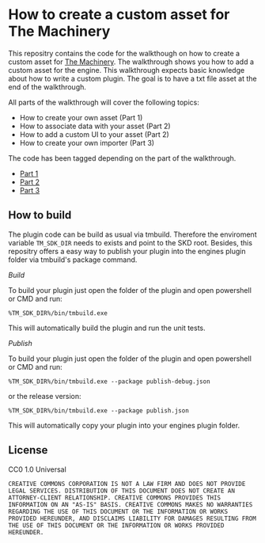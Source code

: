 # How to create a custom asset for The Machinery

This repositry contains the code for the walkthough on how to create a custom asset for [The Machinery](http://ourmachinery.com/).
The walkthrough shows you how to add a custom asset for the engine. This walkthrough expects basic knowledge about how to write a custom plugin. The goal is to have a txt file asset at the end of the walkthrough.

All parts of the walkthrough will cover the following topics:

- How to create your own asset (Part 1)
- How to associate data with your asset (Part 2)
- How to add a custom UI to your asset (Part 2)
- How to create your own importer (Part 3)

The code has been tagged depending on the part of the walkthrough.

- [Part 1](https://github.com/simon-ourmachinery/example-text-file-asset/tree/part1)
- [Part 2](https://github.com/simon-ourmachinery/example-text-file-asset/tree/part2)
- [Part 3](https://github.com/simon-ourmachinery/example-text-file-asset/tree/part3)

## How to build

The plugin code can be build as usual via tmbuild. Therefore the enviroment variable `TM_SDK_DIR` needs to exists and point to the SKD root. Besides, this repositry offers a easy way to publish your plugin into the engines plugin folder via tmbuild's package command.

*Build*

To build your plugin just open the folder of the plugin and open powershell or CMD and run:

```
%TM_SDK_DIR%/bin/tmbuild.exe
```

This will automatically build the plugin and run the unit tests.

*Publish*

To build your plugin just open the folder of the plugin and open powershell or CMD and run:

```
%TM_SDK_DIR%/bin/tmbuild.exe --package publish-debug.json
```

or the release version:

```
%TM_SDK_DIR%/bin/tmbuild.exe --package publish.json
```

This will automatically copy your plugin into your engines plugin folder.


## License

CC0 1.0 Universal

    CREATIVE COMMONS CORPORATION IS NOT A LAW FIRM AND DOES NOT PROVIDE
    LEGAL SERVICES. DISTRIBUTION OF THIS DOCUMENT DOES NOT CREATE AN
    ATTORNEY-CLIENT RELATIONSHIP. CREATIVE COMMONS PROVIDES THIS
    INFORMATION ON AN "AS-IS" BASIS. CREATIVE COMMONS MAKES NO WARRANTIES
    REGARDING THE USE OF THIS DOCUMENT OR THE INFORMATION OR WORKS
    PROVIDED HEREUNDER, AND DISCLAIMS LIABILITY FOR DAMAGES RESULTING FROM
    THE USE OF THIS DOCUMENT OR THE INFORMATION OR WORKS PROVIDED
    HEREUNDER.